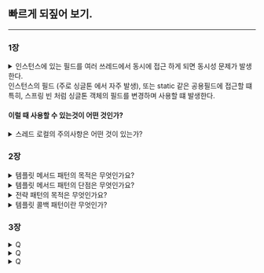 ## 빠르게 되짚어 보기.

---


### 1장
<details>
<summary>
인스턴스에 있는 필드를 여러 쓰레드에서 동시에 접근 하게 되면
동시성 문제가 발생한다.
<br>
인스턴스의 필드 (주로 싱글톤 에서 자주 발생), 또는 static 같은 공용필드에 접근할 떄
<br>
특히, 스프링 빈 처럼 싱글톤 객체의 필드를 변경하며 사용할 떄 발생한다.
<br>
 <h4> 이럴 때 사용할 수 있는것이 어떤 것인가? </h4>
</summary>
<div markdown="1">

<hr/>

`ThreadLocal`

쓰레드 로컬을 사용하면 각 쓰레드마다 별도의 내부 저장소를 제공한다. 

따라서 같은 인스턴스의 쓰레드 로컬 필드에 접근해도 문제 없다.

```
private ThreadLocal<String> nameStore = new ThreadLocal<>()
```

> 참고
> 이런 동시성 문제는 지역 변수에서는 발생하지 않는다.
> 지역 변수는 쓰레드마다 각각 다른 메모리 영역이 할당된다.


</div>
</details>



<details>
<summary>
스레드 로컬의 주의사항은 어떤 것이 있는가?
</summary>
<div markdown="1">
<hr/>
쓰레드 로컬의 값을 사용 후 제거하지 않고 두면 
WAS(톰캣) 처럼 쓰레드 풀을 사용하는 경우에 심각한 문제를 발생할 수 있다.


요청이 끝나고도 쓰레드 로컬의 값을 삭제 하지 않으면,
다른 요청이 해당 쓰레드 로컬의 값을 사용 하는 위험이 있다.
이렇게 되면 userA 가 저장한 정보를 userB가 사용할 수 있는 것이다.

따라서 요청이 끝날 떄 쓰레드 로컬의 값을 `ThreadLocal.remove()`를 통해서 꼭 제거해야 한다.

</div>
</details>


### 2장
<details>
<summary>
템플릿 메서드 패턴의 목적은 무엇인가요?
</summary>
<div markdown="1">
<hr/>
<h4>변하는 것과 변하지 않는 것을 분리</h4>

템플릿이라는 틀에 변하지 않는 부분을 몰아둔다. 
그리고 일부 변하는 부분을 별도로 호출해서 해결

예를 들어, 시간을 측정과 비즈니스 로직이 있었을 때
비즈니스 로직은 변하는 부분이라 -> 추상 클래스에 추상메서드로 추상화
시간을 측정하는 것은 변하지 않는 부분 -> 위의 추상메서드에서 알고리즘의 골격을 정의


#### 참고 
- `me.doyo ng.springcorehigh.trace.template.code.AbstractTemplate.java` 
- `me.doyoung.springcorehigh.trace.template.code.TemplateMethodTest.java` 


1. 추상 클래스를 상속받는 클래스 생성해서 사용 
2. 추상 클래스를 익명클래스 바로 구현해서 사용

</div>
</details>


<details>
<summary>
템플릿 메서드 패턴의 단점은 무엇인가요?
</summary>
<div markdown="1">
<hr/>
상속을 사용한다는 점.

특히 자식 클래스가 부모 클래스와 컴파일 시점에 강하게 결합되는 의존관계 문자게 있다.

자식 클래스 입장에서는 부모 클래스의 기능을 전혀 사용하지 않는다.

상속을 받는 다는 것은 특정 부모 클래스를 의존하고 있다는 것인데,
부모 클래스의 기능을 사용하지 않는 상태의 자식클래스는 
부모 클래스를 강하게 의존하게 된다.

자식 클래스 입장에서는 부모 클래스의 기능을 전혀 사용하지 않는데,
부모 클래스를 알아야하기에 좋은 설계가 아니다.



</div>
</details>


<details>
<summary>
전략 패턴의 목적은 무엇인가요?
</summary>
<div markdown="1">
<hr/>
전략 패턴은 변하지 않느 부분을 `Context` 라는 곳에 두고, 변하는 부분을 `Strategy` 라는 
<br>
<b>인터페이스</b>를 만들고 해당 인터페이스를 구현하도록 해서 문제를 해결한다.

상속이 아니라 위임으로 문제를 해결하는 것이다.

전략을 사용하면 알고리즘을 사용하는 클라이언트와 독립적으로 알고리즘을 변경할 수 있다.
<br>
-> (선 조립, 후 실행)
-> 실행 시점에서 조립을 하고 싶다면 람다를 이용할 수 있다.


#### 참고
- `advanced/me.doyoung.springcorehigh.trace.strategy`


cf). 스프링의 의존관계 주입도 이런 방식이다.

</div>
</details>


<details>
<summary>
템플릿 콜백 패턴이란 무엇인가?
</summary>
<div markdown="1">
<hr/>
스프링에서는 ContextV2 와 같은 방식의 전략 패턴을 템플릿 콜백 패턴이라 한다.

전략 패턴에서 Context 가 템플릿 역할을 하고, Strategy 부분이 콜백으로 넘어온다 생각하면 된다.

참고로 템플릿 콜백 패턴은 GOF 패턴은 아니고, 스프링 내부에서 이런 방식을 자주 사용하기 때문에, 스프링 안에서만 이렇게 부른다. 

전략 패턴에서 템플릿과 콜백 부분이 강조된 패턴이라 생각하면 된다.

스프링에서는 JdbcTemplate , RestTemplate , TransactionTemplate , RedisTemplate 처럼 다양한 템플릿 콜백 패턴이 사용된다.

스프링에서 이름에 XxxTemplate 가 있다면 템플릿 콜백 패턴으로 만들어져 있다 생각하면 된다.
</div>
</details>



### 3장
<details>
<summary>
Q
</summary>
<div markdown="1">
<hr/>
A
</div>
</details>


<details>
<summary>
Q
</summary>
<div markdown="1">
<hr/>
A
</div>
</details>


<details>
<summary>
Q
</summary>
<div markdown="1">
<hr/>
A
</div>
</details>
